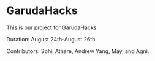 # GarudaHacks
This is our project for GarudaHacks

Duration: August 24th-August 26th

Contributors: Sohil Athare, Andrew Yang, May, and Agni.


